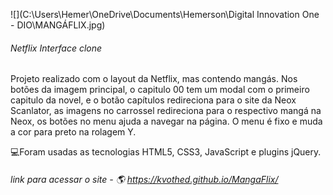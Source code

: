 ![](C:\Users\Hemer\OneDrive\Documents\Hemerson\Digital Innovation One - DIO\MANGÁFLIX.jpg)

###### Netflix Interface clone



Projeto realizado com o layout da Netflix, mas contendo mangás.
Nos botões da imagem principal, o capitulo 00 tem um modal com o primeiro capitulo da novel, e o botão capítulos redireciona para o site da Neox Scanlator, as imagens no carrossel redireciona para o respectivo mangá na Neox, os botões no menu ajuda a navegar na página.  O menu é fixo e muda a cor para preto na rolagem Y.

💻Foram usadas as tecnologias HTML5, CSS3, JavaScript e plugins jQuery.



###### link para acessar o site - 🌎 https://kvothed.github.io/MangaFlix/











